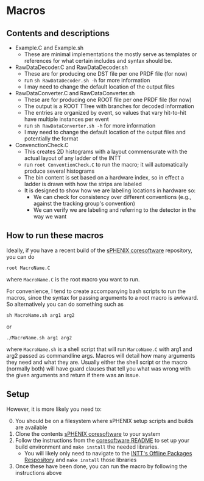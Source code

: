 # Macros

## Contents and descriptions
* Example.C and Example.sh
	* These are minimal implementations the mostly serve as templates or references for what certain includes and syntax should be.
* RawDataDecoder.C and RawDataDecoder.sh
	* These are for producing one DST file per one PRDF file (for now)
	* run `sh RawDataDecoder.sh -h` for more information
	* I may need to change the default location of the output files
* RawDataConverter.C and RawDataConverter.sh
	* These are for producing one ROOT file per one PRDF file (for now)
	* The output is a ROOT TTree with branches for decoded information
	* The entries are organized by event, so values that vary hit-to-hit have multiple instances per event
	* run `sh RawDataConverter.sh -h` for more information
	* I may need to change the default location of the output files and potentially the format
* ConvenctionCheck.C
	* This creates 2D histograms with a layout commensurate with the actual layout of any ladder of the INTT
	* run `root ConventionCheck.C` to run the macro; it will automatically produce several histograms
	* The bin content is set based on a hardware index, so in effect a ladder is drawn with how the strips are labeled
	* It is designed to show how we are labeling locations in hardware so:
		* We can check for consistency over different conventions (e.g., against the tracking group's convention)
		* We can verify we are labeling and referring to the detector in the way we want

## How to run these macros
Ideally, if you have a recent build of the [sPHENIX coresoftware](https://github.com/sPHENIX-Collaboration/coresoftware) repository, you can do
```
root MacroName.C
```
where `MacroName.C` is the root macro you want to run.

For convenience, I tend to create accompanying bash scripts to run the macros, since the syntax for passing arguments to a root macro is awkward. So alternatively you can do something such as
```
sh MacroName.sh arg1 arg2
```
or
```
./MacroName.sh arg1 arg2
```
where `MacroName.sh` is a shell script that will run `MarcoName.C` with arg1 and arg2 passed as commandline args. Macros will detail how many arguments they need and what they are. Usually either the shell script or the macro (normally both) will have guard clauses that tell you what was wrong with the given arguments and return if there was an issue.

## Setup
However, it is more likely you need to:

0. You should be on a filesystem where sPHENIX setup scripts and builds are available
1. Clone the contents [sPHENIX coresoftware](https://github.com/sPHENIX-Collaboration/coresoftware) to your system
2. Follow the instructions from the [coresoftware README](https://github.com/sPHENIX-Collaboration/coresoftware/blob/master/README.md) to set up your build environment and `make install` the needed libraries.
	* You will likely only need to navigate to the [INTT's Offline Packages Respository](https://github.com/sPHENIX-Collaboration/coresoftware/tree/master/offline/packages/intt) and `make install` those libraries
3. Once these have been done, you can run the macro by following the instructions above
